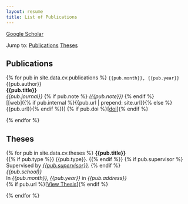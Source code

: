 ```yaml
---
layout: resume
title: List of Publications
---
```


[Google Scholar](https://scholar.google.co.uk/citations?user=aPd4T_YAAAAJ)

Jump to: [Publications](#publications) [Theses](#theses)

## Publications

{% for pub in site.data.cv.publications %}
`{{pub.month}}, {{pub.year}}` 
{{pub.author}}<br />
**{{pub.title}}**<br />
*{{pub.journal}}*
{% if pub.note %} *({{pub.note}})* {% endif %}<br />
[[web]({% if pub.internal %}{{pub.url | prepend: site.url}}{% else %}{{pub.url}}{% endif %})]
{% if pub.doi %}[[doi]({{pub.doi}})]{% endif %}

{% endfor %}

## Theses

{% for pub in site.data.cv.theses %}
**{{pub.title}}**<br />
{{% if pub.type %}} {{pub.type}}. {{% endif %}} {% if pub.supervisor %} Supervised by *[{{pub.supervisor}}]({{pub.supervisor_link}})*. {% endif %} <br />
*{{pub.school}}*<br />
In *{{pub.month}}, {{pub.year}}* in *{{pub.address}}* <br />
{% if pub.url %}[[View Thesis]({{pub.url}})]{% endif %}

{% endfor %}
